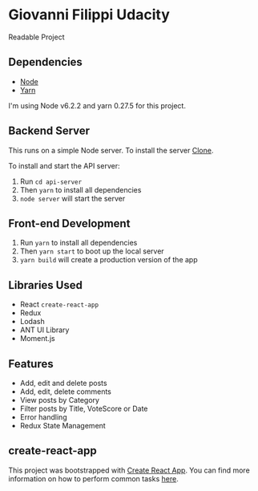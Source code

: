 # Giovanni Filippi Udacity

Readable Project

## Dependencies
* [Node](https://nodejs.org/en/)
* [Yarn](https://yarnpkg.com/en/)

I'm using Node v6.2.2 and yarn 0.27.5 for this project.

## Backend Server

This runs on a simple Node server. To install the server [Clone](https://github.com/udacity/reactnd-project-readable-starter).

To install and start the API server:
1. Run `cd api-server`
2. Then `yarn` to install all dependencies
3. `node server` will start the server

## Front-end Development
1. Run `yarn` to install all dependencies
2. Then `yarn start` to boot up the local server
3. `yarn build` will create a production version of the app


## Libraries Used
* React `create-react-app`
* Redux
* Lodash
* ANT UI Library
* Moment.js

## Features
* Add, edit and delete posts
* Add, edit, delete comments
* View posts by Category
* Filter posts by Title, VoteScore or Date
* Error handling
* Redux State Management

## create-react-app

This project was bootstrapped with [Create React App](https://github.com/facebookincubator/create-react-app). You can find more information on how to perform common tasks [here](https://github.com/facebookincubator/create-react-app/blob/master/packages/react-scripts/template/README.md).